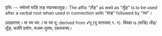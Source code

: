 

वृत्तिः --: स्मोत्तरे माङि लङ् स्याच्चाल्लुङ्। The affix “लँङ्” as well as “लुँङ्” is to be used after a verbal root when used in connection with “माङ्” followed by “स्म”।


उदाहरणम् – मा स्म भव: / मा स्म भू: derived from √भू (भू सत्तायाम् १. १). विवक्षा is (माङि) लँङ्/लुँङ्, कर्तरि प्रयोगः, मध्यम-पुरुषः, एकवचनम्।

